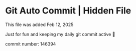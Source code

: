 # Git Auto Commit | Hidden File

This file was added Feb 12, 2025

Just for fun and keeping my daily git commit active 🤪

commit number: 146394
